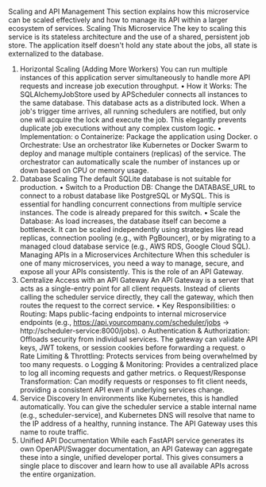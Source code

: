 Scaling and API Management
This section explains how this microservice can be scaled effectively and how to manage its API within a larger ecosystem of services.
Scaling This Microservice
The key to scaling this service is its stateless architecture and the use of a shared, persistent job store. The application itself doesn't hold any state about the jobs, all state is externalized to the database.
1. Horizontal Scaling (Adding More Workers)
You can run multiple instances of this application server simultaneously to handle more API requests and increase job execution throughput.
•	How it Works: The SQLAlchemyJobStore used by APScheduler connects all instances to the same database. This database acts as a distributed lock. When a job's trigger time arrives, all running schedulers are notified, but only one will acquire the lock and execute the job. This elegantly prevents duplicate job executions without any complex custom logic.
•	Implementation:
o	Containerize: Package the application using Docker.
o	Orchestrate: Use an orchestrator like Kubernetes or Docker Swarm to deploy and manage multiple containers (replicas) of the service. The orchestrator can automatically scale the number of instances up or down based on CPU or memory usage.
2. Database Scaling
The default SQLite database is not suitable for production.
•	Switch to a Production DB: Change the DATABASE_URL to connect to a robust database like PostgreSQL or MySQL. This is essential for handling concurrent connections from multiple service instances. The code is already prepared for this switch.
•	Scale the Database: As load increases, the database itself can become a bottleneck. It can be scaled independently using strategies like read replicas, connection pooling (e.g., with PgBouncer), or by migrating to a managed cloud database service (e.g., AWS RDS, Google Cloud SQL).
Managing APIs in a Microservices Architecture
When this scheduler is one of many microservices, you need a way to manage, secure, and expose all your APIs consistently. This is the role of an API Gateway.
1. Centralize Access with an API Gateway
An API Gateway is a server that acts as a single-entry point for all client requests. Instead of clients calling the scheduler service directly, they call the gateway, which then routes the request to the correct service.
•	Key Responsibilities:
o	Routing: Maps public-facing endpoints to internal microservice endpoints (e.g., https://api.yourcompany.com/scheduler/jobs -> http://scheduler-service:8000/jobs).
o	Authentication & Authorization: Offloads security from individual services. The gateway can validate API keys, JWT tokens, or session cookies before forwarding a request.
o	Rate Limiting & Throttling: Protects services from being overwhelmed by too many requests.
o	Logging & Monitoring: Provides a centralized place to log all incoming requests and gather metrics.
o	Request/Response Transformation: Can modify requests or responses to fit client needs, providing a consistent API even if underlying services change.
2. Service Discovery
In environments like Kubernetes, this is handled automatically. You can give the scheduler service a stable internal name (e.g., scheduler-service), and Kubernetes DNS will resolve that name to the IP address of a healthy, running instance. The API Gateway uses this name to route traffic.
3. Unified API Documentation
While each FastAPI service generates its own OpenAPI/Swagger documentation, an API Gateway can aggregate these into a single, unified developer portal. This gives consumers a single place to discover and learn how to use all available APIs across the entire organization.

